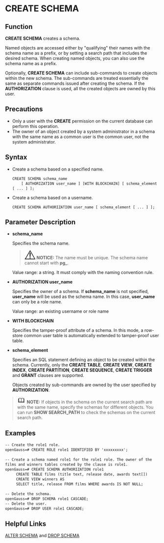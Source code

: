 # CREATE SCHEMA<a name="EN-US_TOPIC_0289901000"></a>

## Function<a name="en-us_topic_0283137491_en-us_topic_0237122113_en-us_topic_0059777945_s8496918cf41f499098fc49523f02b0d8"></a>

**CREATE SCHEMA**  creates a schema.

Named objects are accessed either by "qualifying" their names with the schema name as a prefix, or by setting a search path that includes the desired schema. When creating named objects, you can also use the schema name as a prefix.

Optionally,  **CREATE SCHEMA**  can include sub-commands to create objects within the new schema. The sub-commands are treated essentially the same as separate commands issued after creating the schema. If the  **AUTHORIZATION**  clause is used, all the created objects are owned by this user.

## Precautions<a name="en-us_topic_0283137491_en-us_topic_0237122113_en-us_topic_0059777945_s438fd9a3c5b84d16b7810533d50c71b9"></a>

-   Only a user with the  **CREATE**  permission on the current database can perform this operation.
-   The owner of an object created by a system administrator in a schema with the same name as a common user is the common user, not the system administrator.

## Syntax<a name="en-us_topic_0283137491_en-us_topic_0237122113_en-us_topic_0059777945_sf8fcd5db414748bcaa6b2f79f6247377"></a>

-   Create a schema based on a specified name.

    ```
    CREATE SCHEMA schema_name 
        [ AUTHORIZATION user_name ] [WITH BLOCKCHAIN] [ schema_element [ ... ] ];
    ```

-   Create a schema based on a username.

    ```
    CREATE SCHEMA AUTHORIZATION user_name [ schema_element [ ... ] ];
    ```


## Parameter Description<a name="en-us_topic_0283137491_en-us_topic_0237122113_en-us_topic_0059777945_s9930d6a2a74b406980e00129b1f4fe2c"></a>

-   **schema\_name**

    Specifies the schema name.

    >![](public_sys-resources/icon-notice.gif) **NOTICE:** 
    >The name must be unique. 
    >The schema name cannot start with  **pg\_**.

    Value range: a string. It must comply with the naming convention rule.

-   **AUTHORIZATION user\_name**

    Specifies the owner of a schema. If  **schema\_name**  is not specified,  **user\_name**  will be used as the schema name. In this case,  **user\_name**  can only be a role name.

    Value range: an existing username or role name

-   **WITH BLOCKCHAIN**

    Specifies the tamper-proof attribute of a schema. In this mode, a row-store common user table is automatically extended to tamper-proof user table.

-   **schema\_element**

    Specifies an SQL statement defining an object to be created within the schema. Currently, only the  **CREATE TABLE**,  **CREATE VIEW**,  **CREATE INDEX**,  **CREATE PARTITION**,  **CREATE SEQUENCE**,  **CREATE TRIGGER**  and  **GRANT**  clauses are supported.

    Objects created by sub-commands are owned by the user specified by  **AUTHORIZATION**.


>![](public_sys-resources/icon-note.gif) **NOTE:** 
>If objects in the schema on the current search path are with the same name, specify the schemas for different objects. You can run  **SHOW SEARCH\_PATH**  to check the schemas on the current search path.

## Examples<a name="en-us_topic_0283137491_en-us_topic_0237122113_en-us_topic_0059777945_s05e72232af5e4507aad1511c025d7617"></a>

```
-- Create the role1 role.
openGauss=# CREATE ROLE role1 IDENTIFIED BY 'xxxxxxxxx';

-- Create a schema named role1 for the role1 role. The owner of the films and winners tables created by the clause is role1.
openGauss=# CREATE SCHEMA AUTHORIZATION role1
     CREATE TABLE films (title text, release date, awards text[])      
     CREATE VIEW winners AS         
     SELECT title, release FROM films WHERE awards IS NOT NULL;

-- Delete the schema.
openGauss=# DROP SCHEMA role1 CASCADE;
-- Delete the user.
openGauss=# DROP USER role1 CASCADE;
```

## Helpful Links<a name="en-us_topic_0283137491_en-us_topic_0237122113_en-us_topic_0059777945_sf210cb55e4884955b9809f27c7c55ce9"></a>

[ALTER SCHEMA](alter-schema.md)  and  [DROP SCHEMA](drop-schema.md)

